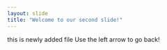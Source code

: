 ```yaml
---
layout: slide
title: "Welcome to our second slide!"
---
```

this is newly added file
Use the left arrow to go back!
